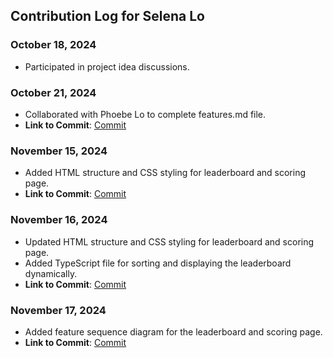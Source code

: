 ## Contribution Log for Selena Lo

### October 18, 2024
- Participated in project idea discussions.

### October 21, 2024
- Collaborated with Phoebe Lo to complete features.md file.
- **Link to Commit**: [Commit](https://github.com/leon332157/teradle/commit/0569611575263c63ec2287814fd27dac34a8c2d0)

### November 15, 2024
- Added HTML structure and CSS styling for leaderboard and scoring page.
- **Link to Commit**: [Commit](https://github.com/leon332157/teradle/commit/fc6dd4c0b75101ce914a62582113cb8f2ae5a3fa)

### November 16, 2024
- Updated HTML structure and CSS styling for leaderboard and scoring page.
- Added TypeScript file for sorting and displaying the leaderboard dynamically.
- **Link to Commit**: [Commit](https://github.com/leon332157/teradle/commit/9b8ff9e275b2e81a744882d47467a0d548fce4a6#diff-a6549d882acfafd8144e97d9e8b6ca73072ac5cb7a6cd73dd6aea3733b85cda0)

### November 17, 2024
- Added feature sequence diagram for the leaderboard and scoring page.
- **Link to Commit**: [Commit]([https://github.com/leon332157/teradle/commit/fd8e003b4d5182b1827e72fd4f9520c683bc5efc](https://github.com/leon332157/teradle/commit/fb8f062853a0002ded3d05b24d803db7309009b6))
